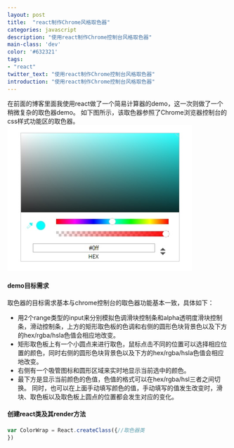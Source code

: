```yaml
---
layout: post
title:  "react制作Chrome风格取色器"
categories: javascript
description: "使用react制作Chrome控制台风格取色器"
main-class: 'dev'
color: '#632321'
tags:
- "react"
twitter_text: "使用react制作Chrome控制台风格取色器"
introduction: "使用react制作Chrome控制台风格取色器"
---
```


在前面的博客里面我使用react做了一个简易计算器的demo，这一次则做了一个稍微复杂的取色器demo。
如下图所示，该取色器参照了Chrome浏览器控制台的css样式功能区的取色器。
![Chrome风格取色器](../assets/img/2016-11-18.jpg)
#### demo目标需求
取色器的目标需求基本与chrome控制台的取色器功能基本一致，具体如下：
* 用2个range类型的input来分别模拟色调滑块控制条和alpha透明度滑块控制条，滑动控制条，上方的矩形取色板的色调和右侧的圆形色块背景色以及下方的hex/rgba/hsla色值会相应地改变。
* 矩形取色板上有一个小圆点来进行取色，鼠标点击不同的位置可以选择相应位置的颜色，同时右侧的圆形色块背景色以及下方的hex/rgba/hsla色值会相应地改变。
* 右侧有一个吸管图标和圆形区域来实时地显示当前选中的颜色。
* 最下方是显示当前颜色的色值，色值的格式可以在hex/rgba/hsl三者之间切换。
同时，也可以在上面手动填写颜色的值，手动填写的值发生改变时，滑块、取色板以及取色板上圆点的位置都会发生对应的变化。

#### 创建react类及其render方法


```javascript
var ColorWrap = React.createClass({//取色器类
})

```